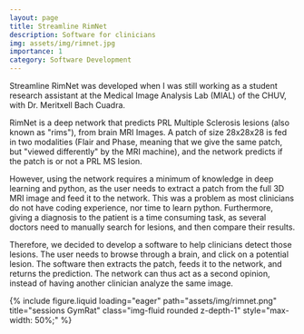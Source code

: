```yaml
---
layout: page
title: Streamline RimNet
description: Software for clinicians
img: assets/img/rimnet.jpg
importance: 1
category: Software Development
---
```


Streamline RimNet was developed when I was still working as a student research assistant at the Medical Image Analysis Lab (MIAL) of the CHUV, with Dr. Meritxell Bach Cuadra.

RimNet is a deep network that predicts PRL Multiple Sclerosis lesions (also known as "rims"), from brain MRI Images. A patch of size 28x28x28 is fed in two modalities (Flair and Phase, meaning that we give the same patch, but "viewed differently" by the MRI machine), and the network predicts if the patch is or not a PRL MS lesion.

However, using the network requires a minimum of knowledge in deep learning and python, as the user needs to extract a patch from the full 3D MRI image and feed it to the network. This was a problem as most clinicians do not have coding experience, nor time to learn python. Furthermore, giving a diagnosis to the patient is a time consuming task, as several doctors need to manually search for lesions, and then compare their results.

Therefore, we decided to develop a software to help clinicians detect those lesions. The user needs to browse through a brain, and click on a potential lesion. The software then extracts the patch, feeds it to the network, and returns the prediction. The network can thus act as a second opinion, instead of having another clinician analyze the same image.

<div class="row">
    <div class="col-sm mt-2 mt-md-0">
        {% include figure.liquid loading="eager" path="assets/img/rimnet.png" title="sessions GymRat" class="img-fluid rounded z-depth-1" style="max-width: 50%;" %}
    </div>
</div>
